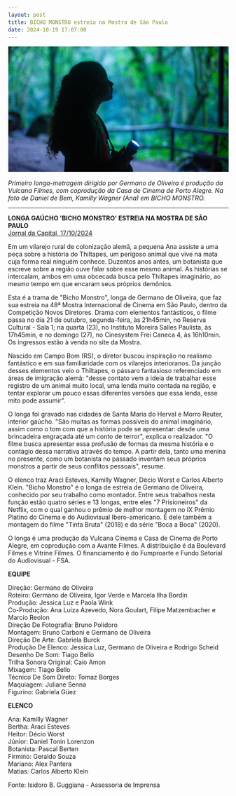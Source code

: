 ```yaml
---
layout: post
title: BICHO MONSTRO estreia na Mostra de São Paulo
date: 2024-10-19 17:07:00
---
```

![](/uploads/bchm-1.jpg)

*Primeiro longa-metragem dirigido por Germano de Oliveira é produção da Vulcana Filmes, com coprodução da Casa de Cinema de Porto Alegre. Na foto de Daniel de Bem, Kamilly Wagner (Ana) em BICHO MONSTRO.*

- - -

**LONGA GAÚCHO 'BICHO MONSTRO' ESTREIA NA MOSTRA DE SÃO PAULO**\
[Jornal da Capital, 17/10/2024](https://jornaldacapital.com.br/jornal-da-capital/longa-gaucho-bicho-monstro-estreia-na-mostra-de-sao-paulo/)


Em um vilarejo rural de colonização alemã, a pequena Ana assiste a uma peça sobre a história do Thiltapes, um perigoso animal que vive na mata cuja forma real ninguém conhece. Duzentos anos antes, um botanista que escreve sobre a região ouve falar sobre esse mesmo animal. As histórias se intercalam, ambos em uma obcecada busca pelo Thiltapes imaginário, ao mesmo tempo em que encaram seus próprios demônios.

Esta é a trama de "Bicho Monstro", longa de Germano de Oliveira, que faz sua estreia na 48ª Mostra Internacional de Cinema em São Paulo, dentro da Competição Novos Diretores. Drama com elementos fantásticos, o filme passa no dia 21 de outubro, segunda-feira, às 21h45min, no Reserva Cultural - Sala 1; na quarta (23), no Instituto Moreira Salles Paulista, às 17h45min, e no domingo (27), no Cinesystem Frei Caneca 4, às 16h10min. Os ingressos estão à venda no site da Mostra.

Nascido em Campo Bom (RS), o diretor buscou inspiração no realismo fantástico e em sua familiaridade com os vilarejos interioranos. Da junção desses elementos veio o Thiltapes, o pássaro fantasioso referenciado em áreas de imigração alemã: "desse contato vem a ideia de trabalhar esse registro de um animal muito local, uma lenda muito contada na região, e tentar explorar um pouco essas diferentes versões que essa lenda, esse mito pode assumir".

O longa foi gravado nas cidades de Santa Maria do Herval e Morro Reuter, interior gaúcho. "São muitas as formas possíveis do animal imaginário, assim como o tom com que a história pode se apresentar: desde uma brincadeira engraçada até um conto de terror", explica o realizador. "O filme busca apresentar essa profusão de formas da mesma história e o contágio dessa narrativa através do tempo. A partir dela, tanto uma menina no presente, como um botanista no passado inventam seus próprios monstros a partir de seus conflitos pessoais", resume.

O elenco traz Araci Esteves, Kamilly Wagner, Décio Worst e Carlos Alberto Klein. "Bicho Monstro" é o longa de estreia de Germano de Oliveira, conhecido por seu trabalho como montador. Entre seus trabalhos nesta função estão quatro séries e 13 longas, entre eles "7 Prisioneiros" da Netflix, com o qual ganhou o prêmio de melhor montagem no IX Prêmio Platino do Cinema e do Audiovisual Ibero-americano. É dele também a montagem do filme "Tinta Bruta" (2018) e da série "Boca a Boca" (2020).

O longa é uma produção da Vulcana Cinema e Casa de Cinema de Porto Alegre, em coprodução com a Avante Filmes. A distribuição é da Boulevard Filmes e Vitrine Filmes. O financiamento é do Fumproarte e Fundo Setorial do Audiovisual - FSA.

**EQUIPE**

Direção: Germano de Oliveira\
Roteiro: Germano de Oliveira, Igor Verde e Marcela Ilha Bordin\
Produção: Jessica Luz e Paola Wink\
Co-Produção: Ana Luiza Azevedo, Nora Goulart, Filipe Matzembacher e Marcio Reolon\
Direção De Fotografia: Bruno Polidoro\
Montagem: Bruno Carboni e Germano de Oliveira\
Direção De Arte: Gabriela Burck\
Produção De Elenco: Jessica Luz, Germano de Oliveira e Rodrigo Scheid\
Desenho De Som: Tiago Bello\
Trilha Sonora Original: Caio Amon\
Mixagem: Tiago Bello\
Técnico De Som Direto: Tomaz Borges\
Maquiagem: Juliane Senna\
Figurino: Gabriela Güez

**ELENCO**

Ana: Kamilly Wagner\
Bertha: Araci Esteves\
Heitor: Décio Worst\
Júnior: Daniel Tonin Lorenzon\
Botanista: Pascal Berten\
Firmino: Geraldo Souza\
Mariano: Alex Pantera\
Matias: Carlos Alberto Klein

Fonte: Isidoro B. Guggiana - Assessoria de Imprensa
